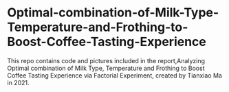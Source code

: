 # Optimal-combination-of-Milk-Type-Temperature-and-Frothing-to-Boost-Coffee-Tasting-Experience
This repo contains code and pictures included in the report,Analyzing  Optimal combination of Milk Type, Temperature and Frothing to Boost Coffee Tasting Experience via Factorial Experiment, created by Tianxiao Ma in 2021. 
